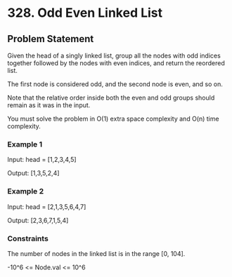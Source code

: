 # 328. Odd Even Linked List

## Problem Statement

Given the head of a singly linked list, group all the nodes with odd indices together followed by the nodes with even indices, and return the reordered list.

The first node is considered odd, and the second node is even, and so on.

Note that the relative order inside both the even and odd groups should remain as it was in the input.

You must solve the problem in O(1) extra space complexity and O(n) time complexity.

### Example 1

[](./Example-1.jpg)

Input: head = [1,2,3,4,5]

Output: [1,3,5,2,4]

### Example 2

[](./Example-2.jpg)

Input: head = [2,1,3,5,6,4,7]

Output: [2,3,6,7,1,5,4]

### Constraints

The number of nodes in the linked list is in the range [0, 104].

-10^6 <= Node.val <= 10^6
